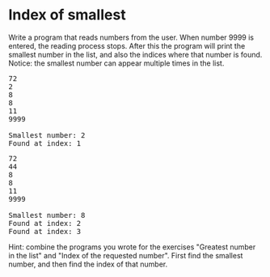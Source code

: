 # Index of smallest
Write a program that reads numbers from the user. When number 9999 is entered, the reading process stops. After this the program will print the smallest number in the list, and also the indices where that number is found. Notice: the smallest number can appear multiple times in the list.

<pre>
72
2
8
8
11
9999

Smallest number: 2
Found at index: 1
</pre>

<pre>
72
44
8
8
11
9999

Smallest number: 8
Found at index: 2
Found at index: 3
</pre>

Hint: combine the programs you wrote for the exercises "Greatest number in the list" and "Index of the requested number". First find the smallest number, and then find the index of that number.
